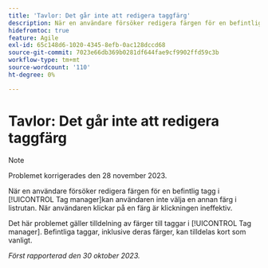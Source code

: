 ```yaml
---
title: 'Tavlor: Det går inte att redigera taggfärg'
description: När en användare försöker redigera färgen för en befintlig tagg i tagghanteraren kan användaren inte välja en annan färg i listrutan. När användaren klickar på en färg är klickningen ineffektiv.
hidefromtoc: true
feature: Agile
exl-id: 65c148d6-1020-4345-8efb-0ac128dccd68
source-git-commit: 7023e66db369b0281df644fae9cf9902ffd59c3b
workflow-type: tm+mt
source-wordcount: '110'
ht-degree: 0%

---
```


# Tavlor: Det går inte att redigera taggfärg

>[!NOTE]
>
>Problemet korrigerades den 28 november 2023.

När en användare försöker redigera färgen för en befintlig tagg i [!UICONTROL Tag manager]kan användaren inte välja en annan färg i listrutan. När användaren klickar på en färg är klickningen ineffektiv.

Det här problemet gäller tilldelning av färger till taggar i [!UICONTROL Tag manager]. Befintliga taggar, inklusive deras färger, kan tilldelas kort som vanligt.

_Först rapporterad den 30 oktober 2023._
